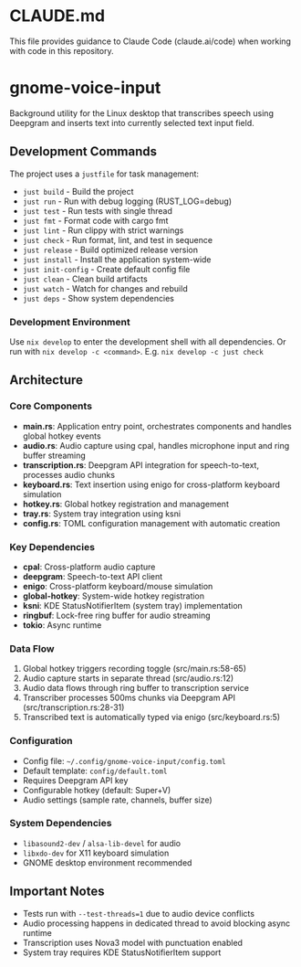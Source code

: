 # CLAUDE.md

This file provides guidance to Claude Code (claude.ai/code) when working with code in this repository.

# gnome-voice-input

Background utility for the Linux desktop that transcribes speech using Deepgram and inserts text into currently selected text input field.

## Development Commands

The project uses a `justfile` for task management:

- `just build` - Build the project
- `just run` - Run with debug logging (RUST_LOG=debug)
- `just test` - Run tests with single thread
- `just fmt` - Format code with cargo fmt
- `just lint` - Run clippy with strict warnings
- `just check` - Run format, lint, and test in sequence
- `just release` - Build optimized release version
- `just install` - Install the application system-wide
- `just init-config` - Create default config file
- `just clean` - Clean build artifacts
- `just watch` - Watch for changes and rebuild
- `just deps` - Show system dependencies

### Development Environment

Use `nix develop` to enter the development shell with all dependencies. Or run with `nix develop -c <command>`. E.g. `nix develop -c just check`

## Architecture

### Core Components

- **main.rs**: Application entry point, orchestrates components and handles global hotkey events
- **audio.rs**: Audio capture using cpal, handles microphone input and ring buffer streaming
- **transcription.rs**: Deepgram API integration for speech-to-text, processes audio chunks
- **keyboard.rs**: Text insertion using enigo for cross-platform keyboard simulation
- **hotkey.rs**: Global hotkey registration and management
- **tray.rs**: System tray integration using ksni
- **config.rs**: TOML configuration management with automatic creation

### Key Dependencies

- **cpal**: Cross-platform audio capture
- **deepgram**: Speech-to-text API client
- **enigo**: Cross-platform keyboard/mouse simulation
- **global-hotkey**: System-wide hotkey registration
- **ksni**: KDE StatusNotifierItem (system tray) implementation
- **ringbuf**: Lock-free ring buffer for audio streaming
- **tokio**: Async runtime

### Data Flow

1. Global hotkey triggers recording toggle (src/main.rs:58-65)
2. Audio capture starts in separate thread (src/audio.rs:12)
3. Audio data flows through ring buffer to transcription service
4. Transcriber processes 500ms chunks via Deepgram API (src/transcription.rs:28-31)
5. Transcribed text is automatically typed via enigo (src/keyboard.rs:5)

### Configuration

- Config file: `~/.config/gnome-voice-input/config.toml`
- Default template: `config/default.toml`
- Requires Deepgram API key
- Configurable hotkey (default: Super+V)
- Audio settings (sample rate, channels, buffer size)

### System Dependencies

- `libasound2-dev` / `alsa-lib-devel` for audio
- `libxdo-dev` for X11 keyboard simulation
- GNOME desktop environment recommended

## Important Notes

- Tests run with `--test-threads=1` due to audio device conflicts
- Audio processing happens in dedicated thread to avoid blocking async runtime
- Transcription uses Nova3 model with punctuation enabled
- System tray requires KDE StatusNotifierItem support
